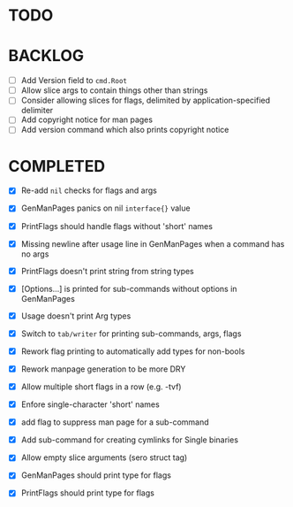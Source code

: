 # TODO


# BACKLOG

 - [ ] Add Version field to `cmd.Root`
 - [ ] Allow slice args to contain things other than strings
 - [ ] Consider allowing slices for flags, delimited by application-specified delimiter
 - [ ] Add copyright notice for man pages
 - [ ] Add version command which also prints copyright notice

# COMPLETED

 - [x] Re-add `nil` checks for flags and args
 - [x] GenManPages panics on nil `interface{}` value
 - [x] PrintFlags should handle flags without 'short' names
 - [x] Missing newline after usage line in GenManPages when a command has no args
 - [x] PrintFlags doesn't print string from string types
 - [x] [Options...] is printed for sub-commands without options in GenManPages
 - [x] Usage doesn't print Arg types
 - [x] Switch to `tab/writer` for printing sub-commands, args, flags
 - [x] Rework flag printing to automatically add types for non-bools
 - [x] Rework manpage generation to be more DRY
 - [x] Allow multiple short flags in a row (e.g. -tvf)
 - [x] Enfore single-character 'short' names
 - [x] add flag to suppress man page for a sub-command
 - [x] Add sub-command for creating cymlinks for Single binaries
 - [x] Allow empty slice arguments (sero struct tag)
 - [x] GenManPages should print type for flags
 - [x] PrintFlags should print type for flags

